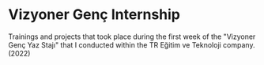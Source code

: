 # Vizyoner Genç Internship

Trainings and projects that took place during the first week of the "Vizyoner Genç Yaz Stajı" that I conducted within the TR Eğitim ve Teknoloji company.(2022)
